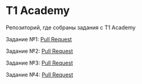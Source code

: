 # T1 Academy
Репозиторий, где собраны задания с T1 Academy

Задание №1: [Pull Request](https://github.com/KirillDmit/T1Academy/pull/2)

Задание №2: [Pull Request](https://github.com/KirillDmit/T1Academy/pull/3)

Задание №3: [Pull Request](https://github.com/KirillDmit/T1Academy/pull/6)

Задание №4: [Pull Request](https://github.com/KirillDmit/T1Academy/pull/8)
